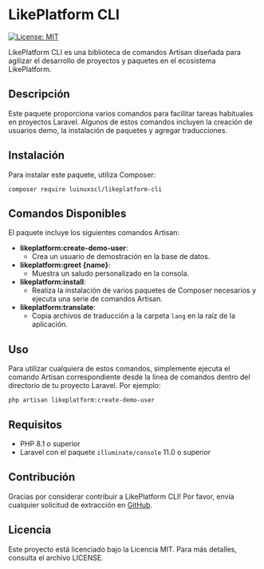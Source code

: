 # LikePlatform CLI

[![License: MIT](https://img.shields.io/badge/License-MIT-green.svg)](https://opensource.org/licenses/MIT)

LikePlatform CLI es una biblioteca de comandos Artisan diseñada para agilizar el desarrollo de proyectos y paquetes en el ecosistema LikePlatform.

## Descripción

Este paquete proporciona varios comandos para facilitar tareas habituales en proyectos Laravel. Algunos de estos comandos incluyen la creación de usuarios demo, la instalación de paquetes y agregar traducciones.

## Instalación

Para instalar este paquete, utiliza Composer:

```shell
composer require luinuxscl/likeplatform-cli
```

## Comandos Disponibles

El paquete incluye los siguientes comandos Artisan:

- **likeplatform:create-demo-user**:
  - Crea un usuario de demostración en la base de datos.
- **likeplatform:greet {name}**:
  - Muestra un saludo personalizado en la consola.
- **likeplatform:install**:
  - Realiza la instalación de varios paquetes de Composer necesarios y ejecuta una serie de comandos Artisan.
- **likeplatform:translate**:
  - Copia archivos de traducción a la carpeta `lang` en la raíz de la aplicación.

## Uso

Para utilizar cualquiera de estos comandos, simplemente ejecuta el comando Artisan correspondiente desde la línea de comandos dentro del directorio de tu proyecto Laravel. Por ejemplo:

```shell
php artisan likeplatform:create-demo-user
```

## Requisitos

- PHP 8.1 o superior
- Laravel con el paquete `illuminate/console` 11.0 o superior

## Contribución

Gracias por considerar contribuir a LikePlatform CLI! Por favor, envía cualquier solicitud de extracción en [GitHub](https://github.com/luinuxscl/likeplatform-cli).

## Licencia

Este proyecto está licenciado bajo la Licencia MIT. Para más detalles, consulta el archivo LICENSE.
